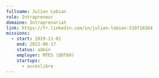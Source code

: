 ```yaml
---
fullname: Julien Lebian
role: Intrapreneur
domaine: Intraprenariat
link: https://fr.linkedin.com/in/julien-lebian-510710164
missions:
  - start: 2019-11-01
    end: 2022-06-17
    status: admin
    employer: MTES (DDT69)
    startups:
      - acceslibre
---
```

